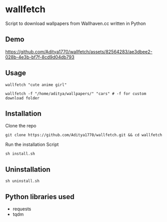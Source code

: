# wallfetch

Script to download wallpapers from Wallhaven.cc written in Python

## Demo



https://github.com/Aditya1770/wallfetch/assets/82564283/ae3dbee2-028b-4e3b-bf7f-8cd9d04db793



## Usage

```
wallfetch "cute anime girl"
```

```
wallfetch -f "/home/aditya/wallpapers/" "cars" # -f for custom download folder
``` 

## Installation

Clone the repo
```
git clone https://github.com/Aditya1770/wallfetch.git && cd wallfetch
```

Run the installation Script
```
sh install.sh
```

## Uninstallation

```
sh uninstall.sh
```

## Python libraries used

- requests
- tqdm


